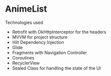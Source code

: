 # AnimeList

Technologies used
- Retrofit with OkHttpInterceptor for the headers
- MVVM for project structure
- Hilt Dependency Injection
- Glide
- Fragments with Navigation Controller
- Coroutines
- RecyclerView
- Sealed Class for handling the state of the UI
